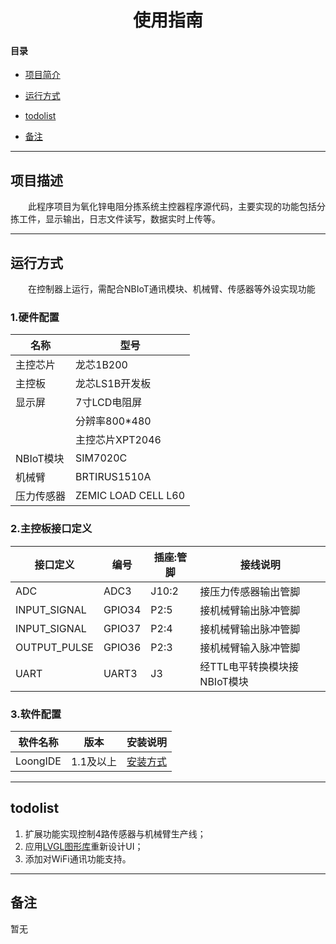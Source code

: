 <h1 align="center">使用指南</h1>

#### 目录

- [项目简介](#项目简介)

- [运行方式](#运行方式)

- [todolist](#todolist)

- [备注](#备注)

***

## 项目描述

<p>&emsp;&emsp;此程序项目为氧化锌电阻分拣系统主控器程序源代码，主要实现的功能包括分拣工件，显示输出，日志文件读写，数据实时上传等。</p>

***

## 运行方式

<p>&emsp;&emsp;在控制器上运行，需配合NBIoT通讯模块、机械臂、传感器等外设实现功能</p>

### 1.硬件配置

|名称|型号|
|---|---|
|主控芯片|龙芯1B200|
|主控板|龙芯LS1B开发板|
|显示屏|7寸LCD电阻屏 |
||分辨率800*480|
||主控芯片XPT2046|
|NBIoT模块|SIM7020C|
|机械臂|BRTIRUS1510A|
|压力传感器|ZEMIC LOAD CELL L60|

### 2.主控板接口定义

|接口定义|编号|插座:管脚|接线说明|
|---|---|---|---|
|ADC|ADC3|J10:2|接压力传感器输出管脚|
|INPUT_SIGNAL|GPIO34|P2:5|接机械臂输出脉冲管脚|
|INPUT_SIGNAL|GPIO37|P2:4|接机械臂输出脉冲管脚|
|OUTPUT_PULSE|GPIO36|P2:3|接机械臂输入脉冲管脚|
|UART|UART3|J3|经TTL电平转换模块接NBIoT模块|

### 3.软件配置

|软件名称|版本|安装说明|
|---|---|---|
| LoongIDE | 1.1及以上 | [安装方式](#http://www.loongide.com/upload/file/pdf/readme_first_time.pdf) |

***

## todolist

1. 扩展功能实现控制4路传感器与机械臂生产线；
2. 应用[LVGL图形库](#https://github.com/lvgl/lvgl)重新设计UI；
3. 添加对WiFi通讯功能支持。

***

## 备注

<p>暂无</p>